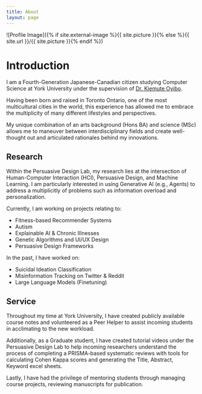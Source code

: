 ```yaml
---
title: About
layout: page
---
```

![Profile Image]({% if site.external-image %}{{ site.picture }}{% else %}{{ site.url }}/{{ site.picture }}{% endif %})

<h1>Introduction </h1>
I am a Fourth-Generation Japanese-Canadian citizen studying Computer Science at York University under the supervision of <a href = "https://lassonde.yorku.ca/users/koyibo" target = "_blank">Dr. Kiemute Oyibo</a>. 

Having been born and raised in Toronto Ontario, one of the most multicultural cities in the world, this experience has allowed me to embrace the multiplicity of many different lifestyles and perspectives.

My unique combination of an arts background (Hons BA) and science (MSc) allows me to maneuver between interdisciplinary fields and create well-thought out and articulated rationales behind my innovations.

<h2>Research</h2>
Within the Persuasive Design Lab, my research lies at the intersection of Human-Computer Interaction (HCI), Persuasive Design, and Machine Learning. I am particularly interested in using Generative AI (e.g., Agents) to address a multiplicitly of problems such as information overload and personalization.

Currently, I am working on projects relating to:
<ul>
    <li>Fitness-based Recommender Systems</li>
    <li>Autism</li>
    <li>Explainable AI & Chronic Illnesses</li>
    <li>Genetic Algorithms and UI/UX Design</li>
    <li>Persuasive Design Frameworks</li>
</ul>

In the past, I have worked on:
<ul>
    <li>Suicidal Ideation Classification</li>
    <li>Misinformation Tracking on Twitter & Reddit</li>
    <li>Large Language Models (Finetuning)</li>
</ul>

<h2>Service</h2>
Throughout my time at York University, I have created publicly available course notes and volunteered as a Peer Helper to assist incoming students in acclimating to the new workload. 

Additionally, as a Graduate student, I have created tutorial videos under the Persuasive Design Lab to help incoming researchers understand the process of completing a PRISMA-based systematic reviews with tools for calculating Cohen Kappa scores and generating the Title, Abstract, Keyword excel sheets.

Lastly, I have had the privilege of mentoring students through managing course projects, reviewing manuscripts for publication.